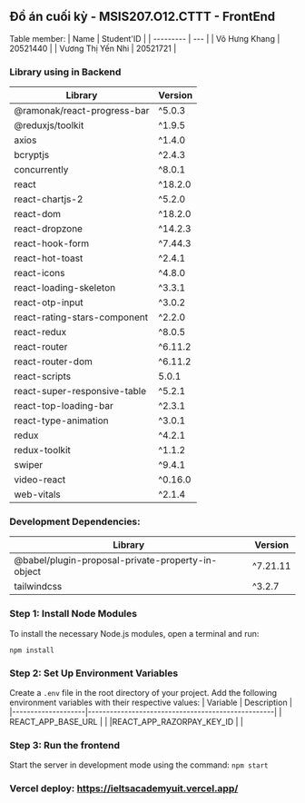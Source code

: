 ## Đồ án cuối kỳ - MSIS207.O12.CTTT - FrontEnd

Table member:
| Name      | Student'ID |
| --------- | --- | 
| Võ Hưng Khang  | 20521440  |
| Vương Thị Yến Nhi | 20521721  | 

### Library using in Backend
| Library                                 | Version    |
|-----------------------------------------|------------|
| @ramonak/react-progress-bar              | ^5.0.3     |
| @reduxjs/toolkit                        | ^1.9.5     |
| axios                                   | ^1.4.0     |
| bcryptjs                                | ^2.4.3     |
| concurrently                            | ^8.0.1     |
| react                                   | ^18.2.0    |
| react-chartjs-2                         | ^5.2.0     |
| react-dom                               | ^18.2.0    |
| react-dropzone                          | ^14.2.3    |
| react-hook-form                         | ^7.44.3    |
| react-hot-toast                         | ^2.4.1     |
| react-icons                             | ^4.8.0     |
| react-loading-skeleton                  | ^3.3.1     |
| react-otp-input                         | ^3.0.2     |
| react-rating-stars-component            | ^2.2.0     |
| react-redux                             | ^8.0.5     |
| react-router                            | ^6.11.2    |
| react-router-dom                        | ^6.11.2    |
| react-scripts                           | 5.0.1      |
| react-super-responsive-table            | ^5.2.1     |
| react-top-loading-bar                   | ^2.3.1     |
| react-type-animation                    | ^3.0.1     |
| redux                                   | ^4.2.1     |
| redux-toolkit                           | ^1.1.2     |
| swiper                                  | ^9.4.1     |
| video-react                             | ^0.16.0    |
| web-vitals                              | ^2.1.4     |

### Development Dependencies:
| Library                                 | Version    |
|-----------------------------------------|------------|
| @babel/plugin-proposal-private-property-in-object | ^7.21.11 |
| tailwindcss                             | ^3.2.7     |



### Step 1: Install Node Modules

To install the necessary Node.js modules, open a terminal and run:

`npm install`

### Step 2: Set Up Environment Variables
Create a `.env` file in the root directory of your project. Add the following environment variables with their respective values:
| Variable           | Description                                       |
|--------------------|---------------------------------------------------|
| REACT_APP_BASE_URL          |                                                  |
|REACT_APP_RAZORPAY_KEY_ID          |                                                  |



### Step 3: Run the frontend
Start the server in development mode using the command:
`npm start`

### Vercel deploy: https://ieltsacademyuit.vercel.app/

  
